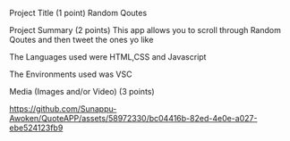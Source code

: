 Project Title (1 point)
Random Qoutes

Project Summary (2 points)
This app allows you to scroll through Random Qoutes
and then tweet the ones yo like

The Languages used were HTML,CSS and Javascript

The Environments used was VSC


Media (Images and/or Video) (3 points)

https://github.com/Sunappu-Awoken/QuoteAPP/assets/58972330/bc04416b-82ed-4e0e-a027-ebe524123fb9

